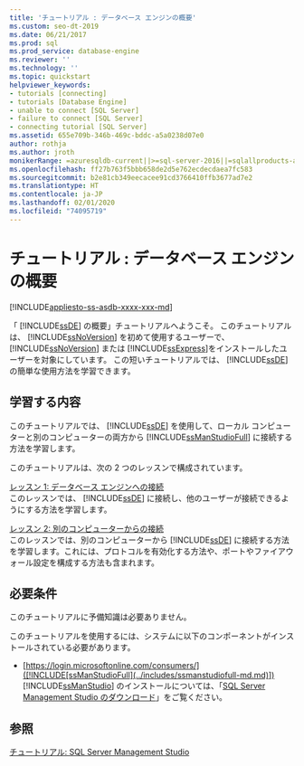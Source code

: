 ```yaml
---
title: 'チュートリアル : データベース エンジンの概要'
ms.custom: seo-dt-2019
ms.date: 06/21/2017
ms.prod: sql
ms.prod_service: database-engine
ms.reviewer: ''
ms.technology: ''
ms.topic: quickstart
helpviewer_keywords:
- tutorials [connecting]
- tutorials [Database Engine]
- unable to connect [SQL Server]
- failure to connect [SQL Server]
- connecting tutorial [SQL Server]
ms.assetid: 655e709b-346b-469c-bddc-a5a0238d07e0
author: rothja
ms.author: jroth
monikerRange: =azuresqldb-current||>=sql-server-2016||=sqlallproducts-allversions||>=sql-server-linux-2017||=azuresqldb-mi-current
ms.openlocfilehash: ff27b763f5bbb658de2d5e762ecdecdaea7fc583
ms.sourcegitcommit: b2e81cb349eecacee91cd3766410ffb3677ad7e2
ms.translationtype: HT
ms.contentlocale: ja-JP
ms.lasthandoff: 02/01/2020
ms.locfileid: "74095719"
---
```

# <a name="tutorial-getting-started-with-the-database-engine"></a>チュートリアル : データベース エンジンの概要
[!INCLUDE[appliesto-ss-asdb-xxxx-xxx-md](../includes/appliesto-ss-asdb-xxxx-xxx-md.md)]

「 [!INCLUDE[ssDE](../includes/ssde-md.md)] の概要」チュートリアルへようこそ。 このチュートリアルは、 [!INCLUDE[ssNoVersion](../includes/ssnoversion-md.md)] を初めて使用するユーザーで、 [!INCLUDE[ssNoVersion](../includes/ssnoversion-md.md)] または [!INCLUDE[ssExpress](../includes/ssexpress-md.md)]をインストールしたユーザーを対象にしています。 この短いチュートリアルでは、 [!INCLUDE[ssDE](../includes/ssde-md.md)]の簡単な使用方法を学習できます。  
  
## <a name="what-you-will-learn"></a>学習する内容  
このチュートリアルでは、 [!INCLUDE[ssDE](../includes/ssde-md.md)] を使用して、ローカル コンピューターと別のコンピューターの両方から [!INCLUDE[ssManStudioFull](../includes/ssmanstudiofull-md.md)] に接続する方法を学習します。  
  
このチュートリアルは、次の 2 つのレッスンで構成されています。  
  
[レッスン 1: データベース エンジンへの接続](../relational-databases/lesson-1-connecting-to-the-database-engine.md)  
このレッスンでは、 [!INCLUDE[ssDE](../includes/ssde-md.md)] に接続し、他のユーザーが接続できるようにする方法を学習します。  
  
[レッスン 2: 別のコンピューターからの接続](../relational-databases/lesson-2-connecting-from-another-computer.md)  
このレッスンでは、別のコンピューターから [!INCLUDE[ssDE](../includes/ssde-md.md)] に接続する方法を学習します。これには、プロトコルを有効化する方法や、ポートやファイアウォール設定を構成する方法も含まれます。  
  
## <a name="requirements"></a>必要条件  
このチュートリアルに予備知識は必要ありません。  
  
このチュートリアルを使用するには、システムに以下のコンポーネントがインストールされている必要があります。  
  
-   [https://login.microsoftonline.com/consumers/]([!INCLUDE[ssManStudioFull](../includes/ssmanstudiofull-md.md)]) [!INCLUDE[ssManStudio](../includes/ssmanstudio-md.md)] のインストールについては、「[SQL Server Management Studio のダウンロード](../ssms/download-sql-server-management-studio-ssms.md)」をご覧ください。  
  
## <a name="see-also"></a>参照  
[チュートリアル: SQL Server Management Studio](../ssms/tutorials/tutorial-sql-server-management-studio.md)  
  
  
  

